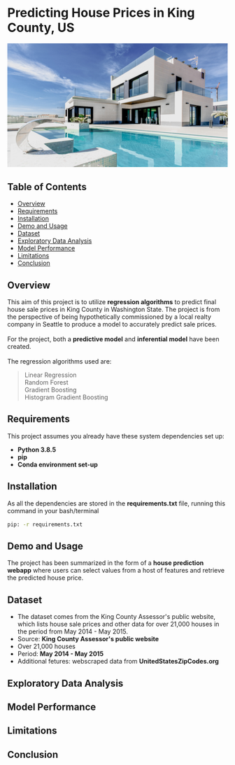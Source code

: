 # Predicting House Prices in King County, US
![image](https://github.com/AbsIbs/King_County_Project/raw/main/images/readme_image.png)

## Table of Contents
- <a href="#overview">Overview</a>
- <a href="#requirements">Requirements</a>
- <a href="#installation">Installation</a>
- <a href="#demo-and-usage">Demo and Usage</a>
- <a href="#dataset">Dataset</a>
- <a href="#exploratory-data-analysis">Exploratory Data Analysis</a>
- <a href="#model-performance">Model Performance</a>
- <a href="#limitations">Limitations</a>
- <a href="#conclusion">Conclusion</a>

## Overview
This aim of this project is to utilize **regression algorithms** to predict final house sale prices in King County in Washington State. The project is from the perspective of being hypothetically commissioned by a local realty company in Seattle to produce a model to accurately predict sale prices. 
<br><br>
For the project, both a **predictive model** and **inferential model** have been created.
<br><br>
The regression algorithms used are:
>Linear Regression<br>
>Random Forest<br>
>Gradient Boosting<br>
>Histogram Gradient Boosting<br>

## Requirements
This project assumes you already have these system dependencies set up:
- **Python 3.8.5**
- **pip**
- **Conda environment set-up**

## Installation
As all the dependencies are stored in the **requirements.txt** file, running this command in your bash/terminal  <br>
```bash
pip: -r requirements.txt
```

## Demo and Usage
The project has been summarized in the form of a **house prediction webapp** where users can select values from a host of features and retrieve the predicted house price.

## Dataset
- The dataset comes from the King County Assessor's public website, which lists house sale prices and other data for over 21,000 houses in the period from May 2014 - May 2015.
- Source: **King County Assessor's public website**
- Over 21,000 houses
- Period: **May 2014 - May 2015**
- Additional fetures: webscraped data from **UnitedStatesZipCodes.org**

## Exploratory Data Analysis

## Model Performance

## Limitations

## Conclusion




